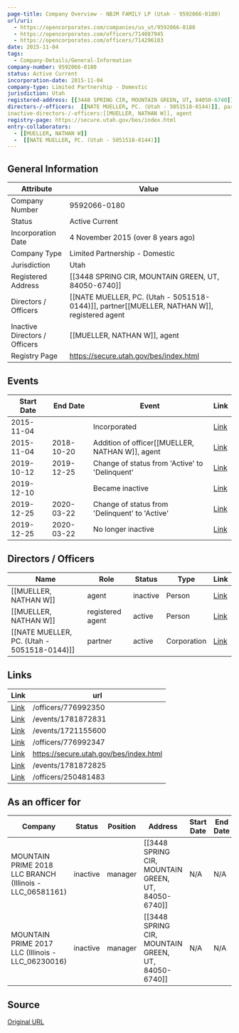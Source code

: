 ```yaml
---
page-title: Company Overview - NBJM FAMILY LP (Utah - 9592066-0180)
url/uri:
  - https://opencorporates.com/companies/us_ut/9592066-0180
  - https://opencorporates.com/officers/714087945
  - https://opencorporates.com/officers/714296103
date: 2015-11-04
tags:
  - Company-Details/General-Information
company-number: 9592066-0180
status: Active Current
incorporation-date: 2015-11-04
company-type: Limited Partnership - Domestic
jurisdiction: Utah
registered-address: [[3448 SPRING CIR, MOUNTAIN GREEN, UT, 84050-6740]]
directors-/-officers:  [[NATE MUELLER, PC. (Utah - 5051518-0144)]], partner[[MUELLER, NATHAN W]], registered agent
inactive-directors-/-officers:[[MUELLER, NATHAN W]], agent
registry-page: https://secure.utah.gov/bes/index.html
entry-collaborators:
  - [[MUELLER, NATHAN W]]
  -  [[NATE MUELLER, PC. (Utah - 5051518-0144)]]
---
```


## General Information
| Attribute          | Value                                       |
|--------------------|---------------------------------------------|
| Company Number     | 9592066-0180                                |
| Status             | Active Current                              |
| Incorporation Date | 4 November 2015 (over 8 years ago)          |
| Company Type       | Limited Partnership - Domestic              |
| Jurisdiction       | Utah                                        |
| Registered Address | [[3448 SPRING CIR, MOUNTAIN GREEN, UT, 84050-6740]] |
| Directors / Officers |  [[NATE MUELLER, PC. (Utah - 5051518-0144)]], partner[[MUELLER, NATHAN W]], registered agent |
| Inactive Directors / Officers |[[MUELLER, NATHAN W]], agent                       |
| Registry Page      | https://secure.utah.gov/bes/index.html      |

## Events

| Start Date | End Date   | Event                                                   | Link |
|------------|------------|-------------------------------------------------------|------|
| 2015-11-04 |            | Incorporated                                            | [Link](https://opencorporates.com/events/170483693) |
| 2015-11-04 | 2018-10-20 | Addition of officer[[MUELLER, NATHAN W]], agent               | [Link](https://opencorporates.com/events/170483681) |
| 2019-10-12 | 2019-12-25 | Change of status from 'Active' to 'Delinquent'          | [Link](https://opencorporates.com/events/1721155600) |
| 2019-12-10 |            | Became inactive                                         | [Link](https://opencorporates.com/events/1721155591) |
| 2019-12-25 | 2020-03-22 | Change of status from 'Delinquent' to 'Active'          | [Link](https://opencorporates.com/events/1781872825) |
| 2019-12-25 | 2020-03-22 | No longer inactive                                      | [Link](https://opencorporates.com/events/1781872831) |

## Directors / Officers
| Name                 | Role            | Status     | Type        | Link |
|----------------------|-----------------|------------|-------------|------|
| [[MUELLER, NATHAN W]] | agent           | inactive   | Person      | [Link](https://opencorporates.com/officers/250481483) |
| [[MUELLER, NATHAN W]] | registered agent | active     | Person      | [Link](https://opencorporates.com/officers/776992347) |
|  [[NATE MUELLER, PC. (Utah - 5051518-0144)]] | partner         | active     | Corporation | [Link](https://opencorporates.com/officers/776992350) |

## Links
| Link   | url                            
|--------|--------------------------------|
| [Link](/officers/776992350) |/officers/776992350           |
| [Link](/events/1781872831) |/events/1781872831            |
| [Link](/events/1721155600) |/events/1721155600            |
| [Link](/officers/776992347) |/officers/776992347           |
| [Link](https://secure.utah.gov/bes/index.html) |https://secure.utah.gov/bes/index.html|
| [Link](/events/1781872825) |/events/1781872825            |
| [Link](/officers/250481483) |/officers/250481483           |


## As an officer for
| Company                                                       | Status   | Position | Address                                               | Start Date | End Date |
|---------------------------------------------------------------|----------|----------|-------------------------------------------------------|------------|----------|
| MOUNTAIN PRIME 2018 LLC BRANCH (Illinois - LLC_06581161)      | inactive | manager  | [[3448 SPRING CIR, MOUNTAIN GREEN, UT, 84050-6740]] | N/A        | N/A      |
| MOUNTAIN PRIME 2017 LLC (Illinois - LLC_06230016)             | inactive | manager  | [[3448 SPRING CIR, MOUNTAIN GREEN, UT, 84050-6740]] | N/A        | N/A      |





## Source
[Original URL](https://opencorporates.com/companies/us_ut/9592066-0180)
